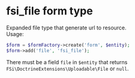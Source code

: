# fsi_file form type

Expanded file type that generate url to resource.  
Usage:
```php
$form = $formFactory->create('form', $entity);
$form->add('file', 'fsi_file');
```
There must be a field ``file`` in ``$entity`` that returns ``FSi\DoctrineExtensions\Uploadable\File`` or ``null``.